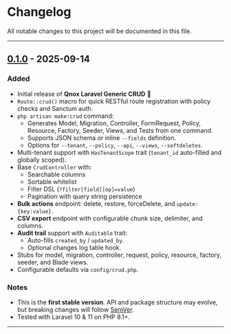 # Changelog

All notable changes to this project will be documented in this file.

---

## [0.1.0] - 2025-09-14
### Added
- Initial release of **Qnox Laravel Generic CRUD** 🎉
- `Route::crud()` macro for quick RESTful route registration with policy checks and Sanctum auth.
- `php artisan make:crud` command:
  - Generates Model, Migration, Controller, FormRequest, Policy, Resource, Factory, Seeder, Views, and Tests from one command.
  - Supports JSON schema or inline `--fields` definition.
  - Options for `--tenant`, `--policy`, `--api`, `--views`, `--softdeletes`.
- Multi-tenant support with `HasTenantScope` trait (`tenant_id` auto-filled and globally scoped).
- Base `CrudController` with:
  - Searchable columns
  - Sortable whitelist
  - Filter DSL (`?filter[field][op]=value`)
  - Pagination with query string persistence
- **Bulk actions** endpoint: delete, restore, forceDelete, and `update:{key:value}`.
- **CSV export** endpoint with configurable chunk size, delimiter, and columns.
- **Audit trail** support with `Auditable` trait:
  - Auto-fills `created_by` / `updated_by`.
  - Optional changes log table hook.
- Stubs for model, migration, controller, request, policy, resource, factory, seeder, and Blade views.
- Configurable defaults via `config/crud.php`.

### Notes
- This is the **first stable version**. API and package structure may evolve, but breaking changes will follow [SemVer](https://semver.org/).
- Tested with Laravel 10 & 11 on PHP 8.1+.

---

[0.1.0]: https://github.com/qnox/laravel-generic-crud/releases/tag/v0.1.0